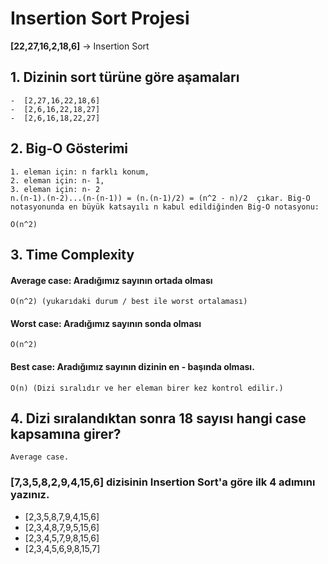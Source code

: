 # Insertion Sort Projesi
 **[22,27,16,2,18,6]** -> Insertion Sort
## 1. Dizinin sort türüne göre aşamaları
```
-  [2,27,16,22,18,6]
-  [2,6,16,22,18,27]
-  [2,6,16,18,22,27]
```
## 2. Big-O Gösterimi
```
1. eleman için: n farklı konum, 
2. eleman için: n- 1,  
3. eleman için: n- 2
n.(n-1).(n-2)...(n-(n-1)) = (n.(n-1)/2) = (n^2 - n)/2  çıkar. Big-O notasyonunda en büyük katsayılı n kabul edildiğinden Big-O notasyonu:

O(n^2)
```

## 3. Time Complexity
#### Average case: Aradığımız sayının ortada olması
```
O(n^2) (yukarıdaki durum / best ile worst ortalaması)
```
#### Worst case: Aradığımız sayının sonda olması

```
O(n^2)
```
#### Best case: Aradığımız sayının dizinin en - başında olması.

```
O(n) (Dizi sıralıdır ve her eleman birer kez kontrol edilir.)
```
## 4. Dizi sıralandıktan sonra 18 sayısı hangi case kapsamına girer?

```
Average case.
```
### [7,3,5,8,2,9,4,15,6] dizisinin Insertion Sort'a göre ilk 4 adımını yazınız.
-   [2,3,5,8,7,9,4,15,6]
-   [2,3,4,8,7,9,5,15,6]
-   [2,3,4,5,7,9,8,15,6]
-   [2,3,4,5,6,9,8,15,7]
